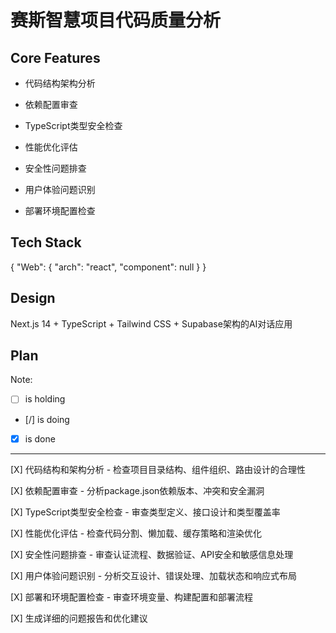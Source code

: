 # 赛斯智慧项目代码质量分析

## Core Features

- 代码结构架构分析

- 依赖配置审查

- TypeScript类型安全检查

- 性能优化评估

- 安全性问题排查

- 用户体验问题识别

- 部署环境配置检查

## Tech Stack

{
  "Web": {
    "arch": "react",
    "component": null
  }
}

## Design

Next.js 14 + TypeScript + Tailwind CSS + Supabase架构的AI对话应用

## Plan

Note: 

- [ ] is holding
- [/] is doing
- [X] is done

---

[X] 代码结构和架构分析 - 检查项目目录结构、组件组织、路由设计的合理性

[X] 依赖配置审查 - 分析package.json依赖版本、冲突和安全漏洞

[X] TypeScript类型安全检查 - 审查类型定义、接口设计和类型覆盖率

[X] 性能优化评估 - 检查代码分割、懒加载、缓存策略和渲染优化

[X] 安全性问题排查 - 审查认证流程、数据验证、API安全和敏感信息处理

[X] 用户体验问题识别 - 分析交互设计、错误处理、加载状态和响应式布局

[X] 部署和环境配置检查 - 审查环境变量、构建配置和部署流程

[X] 生成详细的问题报告和优化建议
